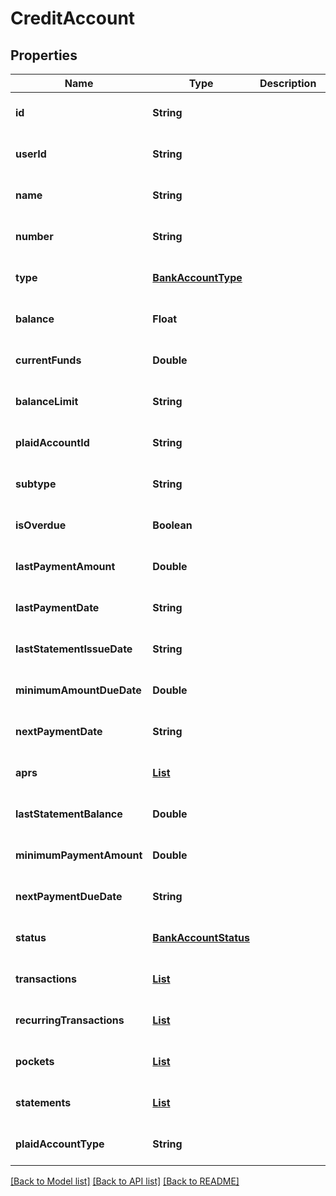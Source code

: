 # CreditAccount
## Properties

| Name | Type | Description | Notes |
|------------ | ------------- | ------------- | -------------|
| **id** | **String** |  | [optional] [default to null] |
| **userId** | **String** |  | [optional] [default to null] |
| **name** | **String** |  | [optional] [default to null] |
| **number** | **String** |  | [optional] [default to null] |
| **type** | [**BankAccountType**](BankAccountType.md) |  | [optional] [default to null] |
| **balance** | **Float** |  | [optional] [default to null] |
| **currentFunds** | **Double** |  | [optional] [default to null] |
| **balanceLimit** | **String** |  | [optional] [default to null] |
| **plaidAccountId** | **String** |  | [optional] [default to null] |
| **subtype** | **String** |  | [optional] [default to null] |
| **isOverdue** | **Boolean** |  | [optional] [default to null] |
| **lastPaymentAmount** | **Double** |  | [optional] [default to null] |
| **lastPaymentDate** | **String** |  | [optional] [default to null] |
| **lastStatementIssueDate** | **String** |  | [optional] [default to null] |
| **minimumAmountDueDate** | **Double** |  | [optional] [default to null] |
| **nextPaymentDate** | **String** |  | [optional] [default to null] |
| **aprs** | [**List**](Apr.md) |  | [optional] [default to null] |
| **lastStatementBalance** | **Double** |  | [optional] [default to null] |
| **minimumPaymentAmount** | **Double** |  | [optional] [default to null] |
| **nextPaymentDueDate** | **String** |  | [optional] [default to null] |
| **status** | [**BankAccountStatus**](BankAccountStatus.md) |  | [optional] [default to null] |
| **transactions** | [**List**](PlaidAccountTransaction.md) |  | [optional] [default to null] |
| **recurringTransactions** | [**List**](PlaidAccountRecurringTransaction.md) |  | [optional] [default to null] |
| **pockets** | [**List**](Pocket.md) |  | [optional] [default to null] |
| **statements** | [**List**](AccountStatements.md) |  | [optional] [default to null] |
| **plaidAccountType** | **String** |  | [optional] [default to null] |

[[Back to Model list]](../README.md#documentation-for-models) [[Back to API list]](../README.md#documentation-for-api-endpoints) [[Back to README]](../README.md)

